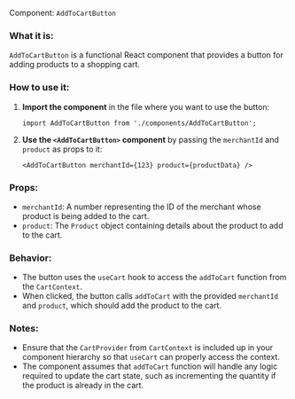 Component: `AddToCartButton`

### What it is:
`AddToCartButton` is a functional React component that provides a button for adding products to a shopping cart.

### How to use it:

1. **Import the component** in the file where you want to use the button:
   ```tsx
   import AddToCartButton from './components/AddToCartButton';
   ```

2. **Use the `<AddToCartButton>` component** by passing the `merchantId` and `product` as props to it:
   ```tsx
   <AddToCartButton merchantId={123} product={productData} />
   ```

### Props:

- `merchantId`: A number representing the ID of the merchant whose product is being added to the cart.
- `product`: The `Product` object containing details about the product to add to the cart.

### Behavior:

- The button uses the `useCart` hook to access the `addToCart` function from the `CartContext`.
- When clicked, the button calls `addToCart` with the provided `merchantId` and `product`, which should add the product to the cart.

### Notes:

- Ensure that the `CartProvider` from `CartContext` is included up in your component hierarchy so that `useCart` can properly access the context.
- The component assumes that `addToCart` function will handle any logic required to update the cart state, such as incrementing the quantity if the product is already in the cart.
